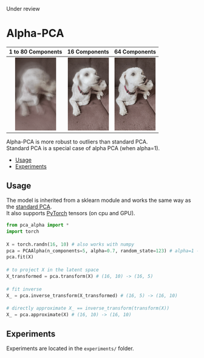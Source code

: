 Under review

# Alpha-PCA

1 to 80 Components         |  16 Components            |  64 Components
:-------------------------:|:-------------------------:|:-------------------------:
<img src="gif/alpha_0.75.gif" width="108" height="192"/>  |  <img src="gif/alpha_16_0.75.gif" width="108" height="192"/>  |  <img src="gif/alpha_64_0.75.gif" width="108" height="192"/>

Alpha-PCA is more robust to outliers than standard PCA. \
Standard PCA is a special case of alpha PCA (when alpha=1).

* [Usage](#usage)
* [Experiments](#experiments)

## Usage

The model is inherited from a sklearn module and works the same way as the [standard PCA](https://scikit-learn.org/stable/modules/generated/sklearn.decomposition.PCA.html). \
It also supports [PyTorch](https://pytorch.org/) tensors (on cpu and GPU).

```python
from pca_alpha import *
import torch 

X = torch.randn(16, 10) # also works with numpy
pca = PCAAlpha(n_components=5, alpha=0.7, random_state=123) # alpha=1 -> standard PCA
pca.fit(X)

# to project X in the latent space
X_transformed = pca.transform(X) # (16, 10) -> (16, 5)

# fit inverse
X_ = pca.inverse_transform(X_transformed) # (16, 5) -> (16, 10)

# directly approximate X_ == inverse_transform(transform(X))
X_ = pca.approximate(X) # (16, 10) -> (16, 10)
```

## Experiments

Experiments are located in the `experiments/` folder.
